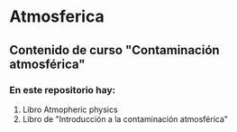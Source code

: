 # Atmosferica
## Contenido de curso "Contaminación atmosférica"

### En este repositorio hay:

1) Libro Atmopheric physics
2) Libro de "Introducción a la contaminación atmosférica"


